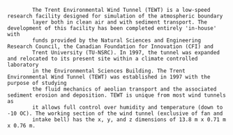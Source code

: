 
            The Trent Environmental Wind Tunnel (TEWT) is a low-speed research facility designed for simulation of the atmospheric boundary 
            layer both in clean air and with sediment transport. The development of this facility has been completed entirely 'in-house' with 
            funds provided by the Natural Sciences and Engineering Research Council, the Canadian Foundation for Innovation (CFI) and 
            Trent University (TU-NSRC). In 1997, the tunnel was expanded and relocated to its present site within a climate controlled laboratory 
            in the Environmental Sciences Building. The Trent Environmental Wind Tunnel (TEWT) was established in 1997 with the purpose of studying
            the fluid mechanics of aeolian transport and the associated sediment erosion and deposition. TEWT is unique from most wind tunnels as 
            it allows full control over humidity and temperature (down to -10 OC). The working section of the wind tunnel (exclusive of fan and 
            intake bell) has the x, y, and z dimensions of 13.8 m x 0.71 m x 0.76 m. 
        